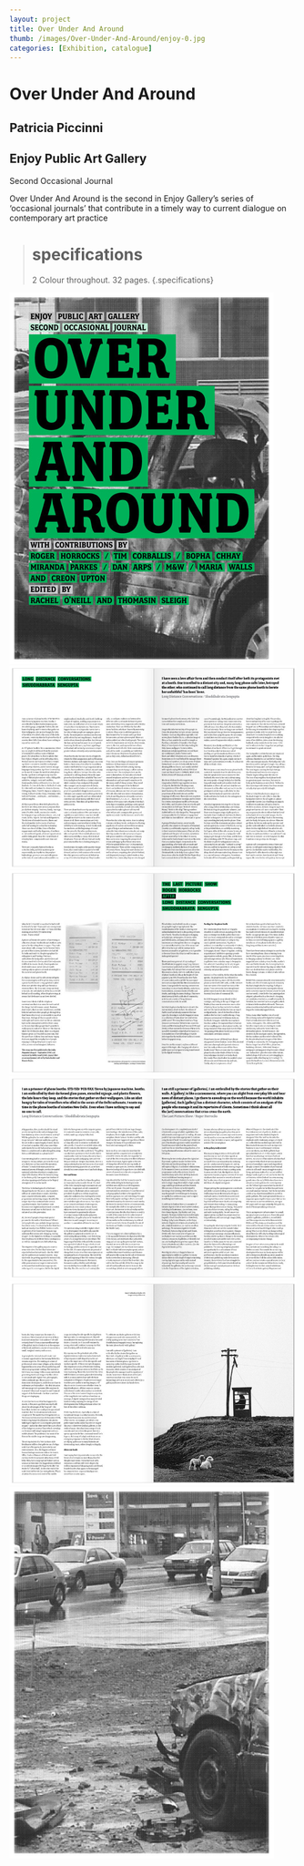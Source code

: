 ```yaml
---
layout: project
title: Over Under And Around
thumb: /images/Over-Under-And-Around/enjoy-0.jpg
categories: [Exhibition, catalogue]
---
```


# Over Under And Around

## Patricia Piccinni
## Enjoy Public Art Gallery

Second Occasional Journal 

Over Under And Around is the second in Enjoy Gallery’s series of ‘occasional journals’ that contribute in a timely way to current dialogue on contemporary art practice

> # specifications
> 2 Colour throughout. 32 pages.
{.specifications}

![](/images/Over-Under-And-Around/enjoy-1.jpg)
![](/images/Over-Under-And-Around/enjoy-2.jpg)
![](/images/Over-Under-And-Around/enjoy-3.jpg)
![](/images/Over-Under-And-Around/enjoy-4.jpg)
![](/images/Over-Under-And-Around/enjoy-5.jpg)
![](/images/Over-Under-And-Around/enjoy-6.jpg)
